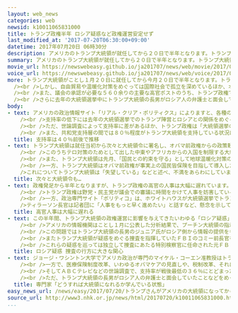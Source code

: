 ```yaml
---
layout: web_news
categories: web
newsid: k10011065831000
title: トランプ政権半年 ロシア疑惑など政権運営安定せず
last_modified_at: '2017-07-20T06:30:00+09:00'
datetime: 2017年07月20日 06時30分
description: アメリカのトランプ大統領が就任してから２０日で半年となります。トランプ大統領はアメリカ第一主義を掲げ貿易不均衡の是正などを目指していますが、ロシアとの関係をめぐる疑惑が絶えず政権運営は安定しないままです。
summary: アメリカのトランプ大統領が就任してから２０日で半年となります。トランプ大統領はアメリカ第一主義を掲げ貿易不均衡の是正などを目指していますが、ロシアとの関係をめぐる疑惑が絶えず政権運営は安定しないままです。
movie_url: https://newswebeasy.github.io/ja201707/news/web/movie/2017/07/20/k10011065831000.mp4
voice_url: https://newswebeasy.github.io/ja201707/news/web/voice/2017/07/20/k10011065831000.mp3
more: トランプ大統領がことし１月２０日に就任してから今月２０日で半年となります。トランプ大統領は引き続きアメリカ第一主義を掲げ雇用の確保に向けて貿易協定の見直しなど貿易不均衡の是正を目指しているほか、地球温暖化対策の国際的な枠組み「パリ協定」から脱退すると表明するなど公約の実現を図っています。<br
  /><br />しかし、自由貿易や温暖化対策をめぐっては国際社会で孤立を深めているほか、オバマ前政権が導入した医療保険制度、いわゆるオバマケアの見直しは議会で野党・民主党に加え与党・共和党内からも反対意見が出て実現していません。<br
  /><br />また、議会の承認が必要な５６０余りの主要な高官ポストのうち、トランプ政権で承認されたのはおよそ５０人にとどまっていて、歴代政権と比べ大幅に遅れています。<br
  /><br />さらに去年の大統領選挙中にトランプ大統領の長男がロシア人の弁護士と面会していたことが明らかになるなど、トランプ陣営とロシアとの関係をめぐる疑惑が絶えず、議会の調査や特別検察官による捜査が続いていて、就任から半年がたっても政権運営は安定しないままです。
body:
- text: アメリカの政治情報サイト「リアル・クリア・ポリティクス」によりますと、各種の世論調査のトランプ大統領の支持率の平均値は就任当初のことし１月、およそ４４％でした。その後、上がったり下がったりを繰り返しながら、５月中旬以降は４０％前後で推移していて、第２次世界大戦後の歴代大統領の中で最も低い水準となっています。<br
    /><br />支持率の低下には去年の大統領選挙でのトランプ陣営とロシアとの関係をめぐる疑惑や、オバマ前政権が導入した医療保険制度、いわゆるオバマケアの見直しに向けた動きなどが影響しているものと見られています。<br
    /><br />ただ、世論調査によって支持率に差があるほか、トランプ政権は「大統領選挙の時もそうだったが、メディアによって不正確な調査がある」などと主張しています。<br
    /><br />また、共和党支持層の間では８０％程度がトランプ大統領を支持している状況に大きな変化はなく、底堅さも見せています。
  title: 支持率は４０％前後で推移
- text: トランプ大統領は就任当初から次々と大統領令に署名し、オバマ前政権からの政策転換を目指す姿勢を前面に打ち出すとともに大統領選挙で掲げた公約の実現を図ろうとしてきました。<br
    /><br />このうちテロ対策のためとして出した中東やアフリカからの入国を制限する大統領令は人種差別的で憲法違反だと批判を受け、連邦地方裁判所の判断で執行が停止されました。しかし、連邦最高裁判所がトランプ政権の不服申し立てを部分的に認め、アメリカに家族が住む人などを除くという条件付きで執行されました。<br
    /><br />また、トランプ大統領は先月、「国民との約束を守る」として地球温暖化対策の国際的な枠組み「パリ協定」からの脱退を表明しました。トランプ大統領としてはアメリカ第一主義のもと環境問題よりも経済成長や雇用創出を優先する姿勢を鮮明にする狙いがあるものと見られますが、各国から批判が相次いだほか、アメリカ国内の企業などからも反発が出ています。<br
    /><br />一方、トランプ大統領はオバマ前政権が事実上の国民皆保険を目指して導入した医療保険制度、いわゆるオバマケアを見直すことを公約に掲げ、大統領令で指示したものの、オバマケアを撤廃し別の制度にかえる法案は成立していません。議会下院ではことし５月に法案が可決されたものの、上院では野党・民主党だけでなく与党・共和党の一部からも反対意見が出ていて、共和党の指導部は来週にも撤廃法案を採決したい考えですが、可決は困難と見られています。<br
    />これについてトランプ大統領は「失望している」などと述べ、不満をあらわにしています。<br /><br />さらにトランプ大統領が不法移民対策として計画しているメキシコとの国境沿いの壁の建設は議会で予算が認められておらず、進んでいません。
  title: 次々と大統領令も…
- text: 政権発足から半年となりますが、トランプ政権の高官の人事は大幅に遅れています。<br /><br />政権の人事についてまとめている市民団体によりますと、トランプ政権で議会の承認が必要な５６０余りの主要な高官ポストのうち、今月１７日の時点で承認されたのは１割以下の４９人にとどまっています。同じ時期の状況を歴代政権と比較すると、オバマ政権は２０３人、ブッシュ政権は１８５人、クリントン政権が２０６人で、トランプ政権の人事の遅れが目立ちます。<br
    /><br />トランプ政権は野党・民主党が議会での審議に時間をかけて人事を妨害しているといらだちを強めていて、今月１０日、声明を発表し、「民主党は国民の意に反して、前例のない妨害を行い、政府に損害を与えている」と激しく非難しています。<br
    /><br />一方、政治専門サイト「ポリティコ」は、ホワイトハウスが大統領選挙でトランプ大統領を批判した人材の起用を拒否していることなどに不満を抱いたティラーソン国務長官が先月、ホワイトハウスに乗り込み人事を担当する高官と激しい口論になったと伝えました。<br
    />ティラーソン長官は記者団に「人事をもっと早く進めたい」と話すなど、懸念を示していて、人事の遅れが続けば、政権内部から不満が噴出することも予想されます。
  title: 高官人事は大幅に遅れる
- text: この半年間、トランプ大統領の政権運営に影響を与えてきたいわゆる「ロシア疑惑」では去年の大統領選挙への干渉を巡りトランプ陣営とロシアの間に共謀があったのかどうか、またこの問題の捜査でトランプ大統領による司法妨害があったのかどうかに大きな関心が集まっています。<br
    /><br />アメリカの情報機関はことし１月に公表した分析結果で、プーチン大統領の指示のもとロシアがトランプ大統領の誕生を狙って民主党のクリントン氏に対しサイバー攻撃などによる大規模な妨害活動を展開していたと断定。その後、トランプ陣営の幹部が選挙期間中にロシア側と接触していたことが次々に明らかになり、ＦＢＩ＝連邦捜査局も捜査に乗り出しました。<br
    /><br />この問題ではトランプ大統領の長男のジュニア氏がロシア側から情報の提供をもちかけられロシア人の弁護士と面会していたことが明らかになっています。また、大統領の娘婿のクシュナー氏もロシアの銀行家と接触したり、ロシア側に秘密の連絡ルートの設置を提案していたなどと報じられていて、大統領選挙への干渉を巡りトランプ陣営とロシアの間に共謀があったのかどうかという疑惑の解明が大きな焦点となっています。<br
    /><br />またトランプ大統領が疑惑をめぐる捜査を指揮していたＦＢＩのコミー前長官を突然、解任し、その後、コミー前長官が議会でトランプ大統領から捜査中止の指示と受け止められる発言があったと証言したことから、大統領による司法妨害があったのかについても捜査の対象になっていると見られています。<br
    /><br />これらの疑惑を巡っては独立して捜査にあたる特別検察官に任命された元ＦＢＩ長官のモラー氏が事実関係の解明にあたっていて、その捜査の行方に大きな関心が集まっています。
  title: ロシア疑惑 捜査の行方に大きな関心
- text: ジョージ・ワシントン大学でアメリカ政治が専門のマイケル・コーエン准教授はトランプ大統領の就任から半年について、中東など６か国の人の入国を制限する大統領令を条件付きで執行させたことやシリアのアサド政権への軍事攻撃を挙げ、一定の成果はあったとの見方を示しました。<br
    /><br />一方で、医療保険制度改革、いわゆるオバマケアの見直しや、税制改革、それにメキシコとの国境沿いの壁の建設などは実現の見通しが立っていないとして「トランプ氏は『大統領選挙に勝利すること』と『大統領であること』の違いを理解していない。いまだに『どうすれば大統領になれるのか』学んでいる状態だ」と指摘しました。<br
    /><br />そしてＡＢＣテレビなどの世論調査で、支持率が戦後最低の３６％にとどまったことについて「いまは共和党支持者のおよそ８０％が大統領を支持している。しかし、『ロシア疑惑』などのスキャンダルが続き、これが５０％台に下がれば、全体の支持率は２０％台後半になる。そうなると大問題だ」と述べ、共和党支持者のトランプ離れが進めば、打撃は大きいと指摘しました。<br
    /><br />ただ、トランプ大統領の長男がロシア人の弁護士と面会していたことなどをめぐり大統領の弾劾を求める声が一部であがっていることについては「あくまで長男の問題であり、大統領本人が弾劾の対象になることは考えにくい」と述べ、現時点では、弾劾手続きに至る可能性は低いとの見方を示しました。
  title: 専門家「どうすれば大統領になれるか学んでいる状態」
easy_news_url: /news/easy/2017/07/20/トランプさんがアメリカの大統領になってから半年/
source_url: http://www3.nhk.or.jp/news/html/20170720/k10011065831000.html
...
```

